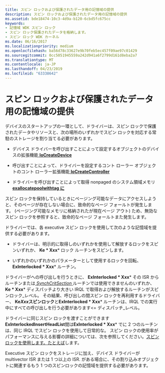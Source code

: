 ```yaml
---
title: スピン ロックおよび保護されたデータ用の記憶域の提供
description: スピン ロックおよび保護されたデータ用の記憶域の提供
ms.assetid: bde18474-10c3-4d9a-b120-6cbd5fc675cc
keywords:
- 記憶域 WDK スピン ロック
- スピン ロック保護されたデータを格納します。
- スピン ロック WDK カーネル
ms.date: 06/16/2017
ms.localizationpriority: medium
ms.openlocfilehash: ba56d78c33627e9b70feb5ec457f09ae97c01429
ms.sourcegitcommit: 0cc5051945559a242d941a6f2799d161d8eba2a7
ms.translationtype: MT
ms.contentlocale: ja-JP
ms.lasthandoff: 04/23/2019
ms.locfileid: "63338642"
---
```

# <a name="providing-storage-for-spin-locks-and-protected-data"></a>スピン ロックおよび保護されたデータ用の記憶域の提供





デバイスのスタートアップの一環として、ドライバーは、スピン ロックで保護されたデータやリソースと、次の場所のいずれかでスピン ロックを対応する常駐のストレージを割り当てる必要があります。

-   デバイス ドライバーを呼び出すことによって設定するオブジェクトのデバイスの拡張機能[ **IoCreateDevice**](https://msdn.microsoft.com/library/windows/hardware/ff548397)

-   呼び出すことによって、ドライバーを設定するコント ローラー オブジェクトのコント ローラー拡張機能[ **IoCreateController**](https://msdn.microsoft.com/library/windows/hardware/ff548395)

-   ドライバーを呼び出すことによって取得 nonpaged のシステム領域メモリ[ **exallocatepoolwithtag に**](https://msdn.microsoft.com/library/windows/hardware/ff544520)

スピン ロックを保持しているときにページング可能なデータにアクセスしようと、そのページが存在しない場合に、致命的なページ フォールトが発生します。 (ページング可能なメモリに格納されたが現在ページ アウト) ため、無効なスピン ロックを参照すると、致命的なページ フォールトまた発生します。

ドライバーでは、各 executive スピン ロックを使用して次のような記憶域を提供する必要があります。

- ドライバーは、明示的に取得しのいずれかを使用して解放するロックをスピンいずれか、 **Ke * Xxx*** ロック ルーチンをスピンします。

- いずれかのいずれかのパラメーターとして使用するロックを回転、 **ExInterlocked * Xxx*** ルーチン。

ドライバーがへの呼び出しを行うときに、 **ExInterlocked * Xxx*** その ISR からルーチンまたは[ *SynchCritSection* ](https://msdn.microsoft.com/library/windows/hardware/ff563928)ルーチンでは使用できませんのいずれか、 **Ke * Xxx*** ディスパッチより大きい IRQL で取得および解放するルーチンがスピンロック\_レベル。 その結果、呼び出しの間スピン ロックを再利用するドライバー、 **Ke*Xxx*スピンロック**と**ExInterlocked * Xxx*** ルーチンは、IRQL での実行中にすべての呼び出しを行う必要があります&lt;= ディスパッチ\_レベル。

ドライバーに同じスピン ロックを渡すことができます**ExInterlockedInsertHeadList**間は**ExInterlocked * Xxx*** でに 2 つのルーチンは、同じ IRQL でスピン ロックを使用して日常的な。 スピン ロックの使用率がパフォーマンスに与える影響の詳細については、次を参照してください。[スピン ロックを使用します。たとえば](using-spin-locks--an-example.md)します。

Executive スピン ロックをストレージに加え、デバイス ドライバーが multivector ISR または 1 つ以上の ISR. がある場合に、その割り込みオブジェクトに関連するもう 1 つのスピンロックの記憶域を提供する必要があります。

 

 




